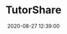 ---
layout: inner
position: right
title: 'TutorShare'
date: 2020-08-27 12:39:00
categories: web development
tags: Node.js React Firebase
featured_image: '/img/posts/01_TutorShare-1130x864.png'
project_link: 'https://devpost.com/software/tutorshare-7fkbvw'
button_icon: 'github'
button_text: 'Visit Project'
lead_text: 'A web app that serves as a network for users to tutor each other.'
---
